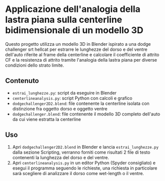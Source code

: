 # Applicazione dell'analogia della lastra piana sulla centerline bidimensionale di un modello 3D

Questo progetto utilizza un modello 3D in Blender ispirato a una dodge challenger srt hellcat per estrarre le lunghezze del dorso e del ventre dell'auto riferite al frame della centerline e calcolare il coefficiente di attrito CF e la resistenza di attrito tramite l'analogia della lastra piana per diverse condizioni dello strato limite.

## Contenuto
- `estrai_lunghezze.py`: script da eseguire in Blender
- `centerlineanalysis.py`: script Python con calcoli e grafico
- `dodgechallenger2D2.blend`: file contenente la centerline isolata con distinzione fra oggetto dorso e oggetto ventre
- `dodgechallenger.blend`: file contenente il modello 3D completo dell'auto da cui viene estratta la centerline

## Uso
1. Apri `dodgechallenger2D2.blend` in Blender e lancia `estrai_lunghezze.py` dalla sezione Scripting, verranno forniti come risultati 2 file di testo contenenti la lunghezza del dorso e del ventre.
2. Apri `centerlineanalysis.py` in un editor Python (Spyder consigliato) e esegui il programma seguendo le richieste, una  richiesta in particolare sarà scegliere di analizzare il dorso come wet-length o il ventre.

